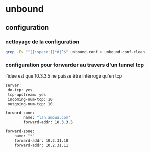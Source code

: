 # unbound

## configuration 

### nettoyage de la configuration

```bash 
grep -Ev "^[[:space:]]*#|^$" unbound.conf > unbound.conf-clean
```

### configuration pour forwarder au travers d'un tunnel tcp 

l'idée est que 10.3.3.5 ne puisse être intérrogé qu'en tcp

```bash 
server:
 do-tcp: yes
 tcp-upstream: yes
 incoming-num-tcp: 10
 outgoing-num-tcp: 10

forward-zone:
        name: "lan.amoua.com"
        forward-addr: 10.3.3.5

forward-zone:
    name: "*"
    forward-addr: 10.2.31.10
    forward-addr: 10.2.31.11
```
